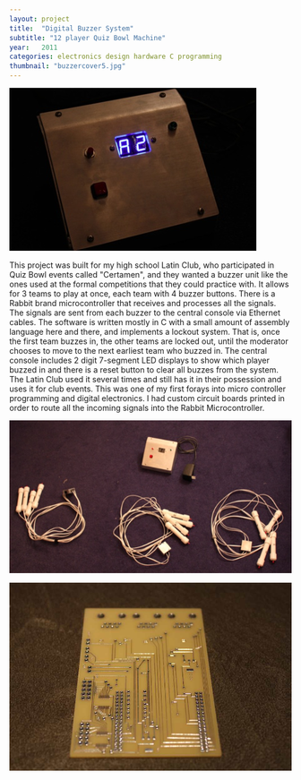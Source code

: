 ```yaml
---
layout: project
title:  "Digital Buzzer System"
subtitle: "12 player Quiz Bowl Machine"
year:   2011
categories: electronics design hardware C programming
thumbnail: "buzzercover5.jpg"
---
```

![alt text](/assets/buzzerfront.jpg)


This project was built for my high school Latin Club, who participated in Quiz Bowl events called "Certamen", and they wanted a buzzer unit like the ones used at the formal competitions that they could practice with. It allows for 3 teams to play at once, each team with 4 buzzer buttons. There is a Rabbit brand microcontroller that receives and processes all the signals. The signals are sent from each buzzer to the central console via Ethernet cables. The software is written mostly in C with a small amount of assembly language here and there, and implements a lockout system. That is, once the first team buzzes in, the other teams are locked out, until the moderator chooses to move to the next earliest team who buzzed in. The central console includes 2 digit 7-segment LED displays to show which player buzzed in and there is a reset button to clear all buzzes from the system. The Latin Club used it several times and still has it in their possession and uses it for club events. This was one of my first forays into micro controller programming and digital electronics. I had custom circuit boards printed in order to route all the incoming signals into the Rabbit Microcontroller.


![alt text](/assets/buzzer1.jpg)

![alt text](/assets/buzzerpcb2.jpg)






